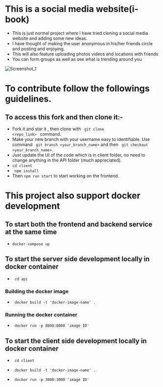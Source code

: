 # This is a social media website(i-book)

- This is just normal project where I have tried cloning a social media website and adding some new ideas.
- I have thought of making the user anonymous in his/her friends circle and posting and enjoying.
- This will also feature uploading photos videos and locations with friends
- You can form groups as well as see what is trending around you

![Screenshot_1](https://user-images.githubusercontent.com/78680046/197323291-7bbfd05b-1398-4ff4-8a1b-e4dbb4bbf823.png)


# To contribute follow the followings guidelines.

## To access this fork and then clone it:-

- Fork it and star it , then clone with <code> git clone <repo_link> </code> command.
- Make your new branch with your username easy to identifiable. Use command <code> git branch <your_branch_name></code> and then <code> git checkout <your_branch_name></code>.
- Just update the UI of the code which is in client folder, no need to change anything in the API folder (much appreciated).
- <code>cd client</code>
- <code> npm install </code>
- Then <code>npm run start</code> to start working on the frontend.

# This project also support docker development

## To start both the frontend and backend service at the same time

- <code>docker-compose up</code>

## To start the server side development locally in docker container

- <code> cd api </code>

### Building the docker image

- <code> docker build -t 'docker-image-name' . </code>

### Running the docker container

- <code> docker run -p 8000:8000 'image ID' </code>

## To start the client side development locally in docker container

- <code> cd client </code>

- <code> docker build -t 'docker-image-name' . </code>

- <code> docker run -p 3000:3000 'image ID' </code>

